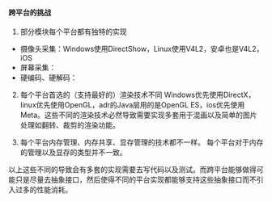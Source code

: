 #### 跨平台的挑战
1. 部分模块每个平台都有独特的实现
+ 摄像头采集：Windows使用DirectShow，Linux使用V4L2，安卓也是V4L2，iOS
+ 屏幕采集：
+ 硬编码、硬解码：

2. 每个平台首选的（支持最好的）渲染技术不同
    Windows优先使用DirectX，linux优先使用OpenGL，adr的Java层用的是OpenGL ES，ios优先使用Meta。这些不同的渲染技术必然导致需要实现多套用于混画以及简单的图片处理如翻转、裁剪的渲染功能。

3. 每个平台内存管理、内存共享、显存管理的技术都不一样。
    每个平台对于内存的管理以及显存的类型并不一致。

以上这些不同的导致会有多套的实现需要去写代码以及测试。而跨平台能够做得可能只是尽量去抽象接口，然后使得不同的平台实现都能够支持这些抽象接口而不引入过多的性能消耗。
